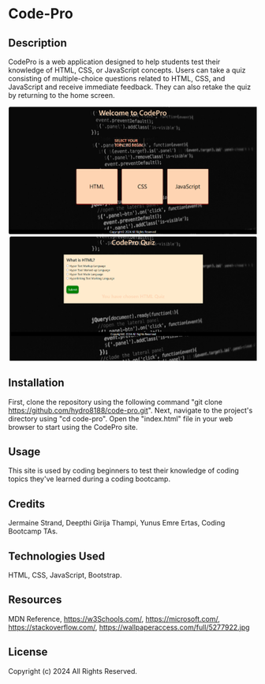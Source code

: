 # Code-Pro

## Description

CodePro is a web application designed to help students test their knowledge of HTML, CSS, or JavaScript concepts. Users can take a quiz consisting of multiple-choice questions related to HTML, CSS, and JavaScript and receive immediate feedback. They can also retake the quiz by returning to the home screen.

![CodePro](image-1.png)
![CodePro Quiz Page](image-2.png)

## Installation

First, clone the repository using the following command "git clone https://github.com/hydro8188/code-pro.git". Next, navigate to the project's directory using "cd code-pro". Open the "index.html" file in your web browser to start using the CodePro site.

## Usage

This site is used by coding beginners to test their knowledge of coding topics they've learned during a coding bootcamp.

## Credits

Jermaine Strand, Deepthi Girija Thampi, Yunus Emre Ertas, Coding Bootcamp TAs.

## Technologies Used

HTML, CSS, JavaScript, Bootstrap.

## Resources

MDN Reference, https://w3Schools.com/, https://microsoft.com/, https://stackoverflow.com/, https://wallpaperaccess.com/full/5277922.jpg

## License

Copyright (c) 2024 All Rights Reserved.


